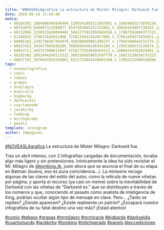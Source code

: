 ```yaml
---
title: "#NOVEASLAgrafica La estructura de Mister Milagro: Darkseid fue"
date: 2019-05-24 11:54:48
media: 
  - 60184301_1004606946596494_1299241058111987661_n_18059683273076236.jpg
  - 60743070_668607313588877_6547503885251152661_n_18038164807130155.jpg
  - 60212806_2260321630849401_5842275912892602456_n_17867391604377321.jpg
  - 61268555_370631626911808_7228115642262027005_n_17851459573435851.jpg
  - 60985181_2292740367454878_450208889861300137_n_17992508644231175.jpg
  - 60627452_343477063036305_7885099346108343189_n_17992380313226474.jpg
  - 60953711_445317099617847_4726777824649454213_n_18068343502029481.jpg
  - 60265382_2652494248111522_3692166659652597770_n_18027238030175323.jpg
  - 60037191_2876647832559881_6521724941628491380_n_17892312499326896.jpg
tags: 
  - noveaslagrafica
  - comic
  - tebeos
  - grapas
  - mrmilagro
  - mrmiracle
  - bigbarda
  - darkseidis
  - cuartomundo
  - jackkirby
  - tomking
  - mitchgerads
  - panels
template: instagram
author: 24paginas
---
```


[#NOVEASLAgrafica](/tags/noveaslagrafica) La estructura de Mister Milagro: Darkseid fue.

Tras un abril intenso, con 2 infografías cargadas de documentación, tocaba algo más ligero y sin pretensiones. Irónicamente la idea ha sido revisitar el Mr. Milagro de [@tomking_tk](https://instagram.com/tomking_tk), justo ahora que se anuncia el final de su etapa en Batman (bueno, eso es pura coincidencia...). La miniserie recoge algunas de las claves del estilo del autor, como la retícula de nueve viñetas por página, y aporta el recurso (ya casi un meme) sobre la inevitabilidad de Darkseid con las viñetas de “Darkseid es.” que se distribuyen a través de los números y que, conociendo el pasado como analista de inteligencia de King, podrían ocultar algún tipo de mensaje en clave. Pero... ¿Tanto se repiten? ¿Dónde aparecen? ¿Existe realmente un patrón? ¿Escapará nuestro infografista de su fatal destino una vez más? ¡Estad atentos!






[#comic](/tags/comic) [#tebeos](/tags/tebeos) [#grapas](/tags/grapas) [#mrmilagro](/tags/mrmilagro) [#mrmiracle](/tags/mrmiracle) [#bigbarda](/tags/bigbarda) [#darkseidis](/tags/darkseidis) [#cuartomundo](/tags/cuartomundo) [#jackkirby](/tags/jackkirby) [#tomking](/tags/tomking) [#mitchgerads](/tags/mitchgerads) [#panels](/tags/panels) [@eccediciones](https://instagram.com/eccediciones)
